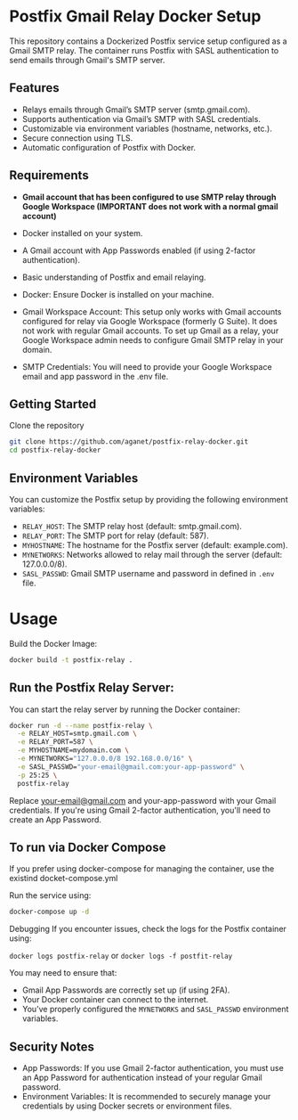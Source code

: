 # Postfix Gmail Relay Docker Setup
This repository contains a Dockerized Postfix service setup configured as a Gmail SMTP relay. The container runs Postfix with SASL authentication to send emails through Gmail's SMTP server.

## Features
- Relays emails through Gmail’s SMTP server (smtp.gmail.com).
- Supports authentication via Gmail’s SMTP with SASL credentials.
- Customizable via environment variables (hostname, networks, etc.).
- Secure connection using TLS.
- Automatic configuration of Postfix with Docker.

## Requirements
- **Gmail account that has been configured to use SMTP relay through Google Workspace (IMPORTANT does not work with a normal gmail account)**
- Docker installed on your system.
- A Gmail account with App Passwords enabled (if using 2-factor authentication).
- Basic understanding of Postfix and email relaying.


- Docker: Ensure Docker is installed on your machine.
- Gmail Workspace Account: This setup only works with Gmail accounts configured for relay via Google Workspace (formerly G Suite). It does not work with regular Gmail accounts. To set up Gmail as a relay, your Google Workspace admin needs to configure Gmail SMTP relay in your domain.
- SMTP Credentials: You will need to provide your Google Workspace email and app password in the .env file.

## Getting Started
Clone the repository
```bash
git clone https://github.com/aganet/postfix-relay-docker.git
cd postfix-relay-docker
```

## Environment Variables
You can customize the Postfix setup by providing the following environment variables:

- `RELAY_HOST`: The SMTP relay host (default: smtp.gmail.com).
- `RELAY_PORT`: The SMTP port for relay (default: 587).
- `MYHOSTNAME`: The hostname for the Postfix server (default: example.com).
- `MYNETWORKS`: Networks allowed to relay mail through the server (default: 127.0.0.0/8).
- `SASL_PASSWD`: Gmail SMTP username and password in defined in `.env` file.

# Usage
Build the Docker Image:
```bash
docker build -t postfix-relay .
```

## Run the Postfix Relay Server:

You can start the relay server by running the Docker container:

```bash
docker run -d --name postfix-relay \
  -e RELAY_HOST=smtp.gmail.com \
  -e RELAY_PORT=587 \
  -e MYHOSTNAME=mydomain.com \
  -e MYNETWORKS="127.0.0.0/8 192.168.0.0/16" \
  -e SASL_PASSWD="your-email@gmail.com:your-app-password" \
  -p 25:25 \
  postfix-relay
```


Replace your-email@gmail.com and your-app-password with your Gmail credentials. If you're using Gmail 2-factor authentication, you'll need to create an App Password.


## To run via Docker Compose
If you prefer using docker-compose for managing the container, use the existind docket-compose.yml

Run the service using:

```bash
docker-compose up -d
```
Debugging
If you encounter issues, check the logs for the Postfix container using:

`docker logs postfix-relay` or `docker logs -f postfit-relay`

You may need to ensure that:

- Gmail App Passwords are correctly set up (if using 2FA).
- Your Docker container can connect to the internet.
- You’ve properly configured the `MYNETWORKS` and `SASL_PASSWD` environment variables.

## Security Notes
- App Passwords: If you use Gmail 2-factor authentication, you must use an App Password for authentication instead of your regular Gmail password.
- Environment Variables: It is recommended to securely manage your credentials by using Docker secrets or environment files.
